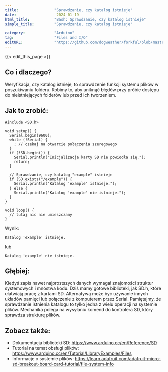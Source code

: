 ```yaml
---
title:                "Sprawdzanie, czy katalog istnieje"
date:                  2024-01-19
html_title:           "Bash: Sprawdzanie, czy katalog istnieje"
simple_title:         "Sprawdzanie, czy katalog istnieje"

category:             "Arduino"
tag:                  "Files and I/O"
editURL:              "https://github.com/dogweather/forkful/blob/master/content/pl/arduino/checking-if-a-directory-exists.md"
---
```


{{< edit_this_page >}}

## Co i dlaczego?
Weryfikacja, czy katalog istnieje, to sprawdzenie funkcji systemu plików w poszukiwaniu folderu. Robimy to, aby uniknąć błędów przy próbie dostępu do nieistniejących folderów lub przed ich tworzeniem.

## Jak to zrobić:
```Arduino
#include <SD.h>

void setup() {
  Serial.begin(9600);
  while (!Serial) {
    ; // czekaj na otwarcie połączenia szeregowego
  }
  if (!SD.begin()) {
    Serial.println("Inicjalizacja karty SD nie powiodła się.");
    return;
  }

  // Sprawdzanie, czy katalog "example" istnieje
  if (SD.exists("/example")) {
    Serial.println("Katalog 'example' istnieje.");
  } else {
    Serial.println("Katalog 'example' nie istnieje.");
  }
}

void loop() {
  // tutaj nic nie umieszczamy
}
```
Wynik:
```
Katalog 'example' istnieje.
```
lub
```
Katalog 'example' nie istnieje.
```

## Głębiej:
Kiedyś zapis nawet najprostszych danych wymagał znajomości struktur systemowych i mnóstwa kodu. Dziś mamy gotowe biblioteki, jak SD.h, które ułatwiają pracę z kartami SD. Alternatywą może być używanie innych układów pamięci lub połączenie z komputerem przez Serial. Pamiętajmy, że sprawdzanie istnienia katalogu to tylko jedna z wielu operacji na systemie plików. Mechanika polega na wysyłaniu komend do kontrolera SD, który sprawdza strukturę plików.

## Zobacz także:
- Dokumentacja biblioteki SD: https://www.arduino.cc/en/Reference/SD
- Tutorial na temat obsługi plików: https://www.arduino.cc/en/Tutorial/LibraryExamples/Files
- Informacje o systemie plików: https://learn.adafruit.com/adafruit-micro-sd-breakout-board-card-tutorial/file-system-info
